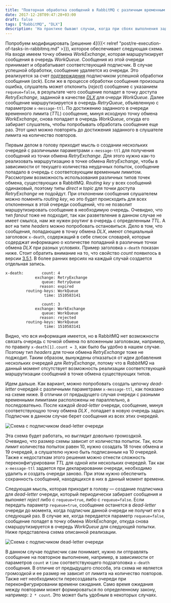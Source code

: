 ```yaml
---
title: "Повторная обработка сообщений в RabbitMQ с различным временным интервалом ожидания между повторами"
date: 2017-12-28T09:47:28+03:00
draft: false
tags: ["RabbitMQ", "DLX"]
description: 'На практике бывают случаи, когда при сбоях выполнения задач, между попытками повторного выполнения, необходимо подождать какое-то время. Например, в процессе выполнения задачи внешняя система была недоступна. Так как количество повторов, как правило, лимитировано, то нет смысла тут же пробовать выполнить задачу еще раз. Внешняя система может стать доступной, например, через минуту. Я уже касался возможности установки временного интервала между попытками обработки сообщений в статье &laquo;[Повторное выполнение задач в RabbitMQ](/post/re-execution-of-tasks-in-rabbitmq/)&raquo;. Однако, бывают случаи, когда необходимо после каждой неудачной попытки изменять временной интервал перед следующим повтором. В этой статье усложним функционал повторного выполнения задач, добавив возможность установки различного временного интервала между попытками обработки сообщений.'
---
```


Попробуем модифицировать [решение 4]({{< relref "post/re-execution-of-tasks-in-rabbitmq.md" >}}), которое обеспечивает следующая схема. На входе имеем точку обмена *WorkExchange*, которая маршрутизирует сообщения в очередь *WorkQueue*. Сообщения из этой очереди принимает и обрабатывает соответствующий подписчик. В случае успешной обработки, сообщение удаляется из очереди. Это реализуется за счет [подтверждения](https://www.rabbitmq.com/confirms.html) подписчиком успешной обработки сообщения (*ack*). Если же в процессе обработки сообщения произошла ошибка, слушатель может отклонить (*reject*) сообщение с указанием `requeue=false`, в результате чего сообщение попадет в точку доступа *RetryExchange*, заданной в качестве [*DLX*](https://www.rabbitmq.com/dlx.html) для очерди *WorkQueue*. Далее сообщение маршрутизируется в очередь *RetryQueue*,  объявленную с параметром `x-message-ttl`. По достижению заданного в очереди временного лимита (*TTL*) сообщение, минуя исходную точку обмена *WorkExchange*, снова попадает в очередь *WorkQueue*, откуда его забирает слушатель, чтобы попробывать обработать сообщение еще раз. Этот цикл можно повторять до достижения заданного в слушателе лимита на количество повторов.

Первым делом в голову приходит мысль о создании нескольких очередей с различными параметрами `x-message-ttl` для получения сообщений из точки обмена *RetryExchange*. Для этого нужно как-то реализовать маршрутизацию в точке обмена *RetryExchange*, чтобы в зависимости от текущего количества неудачных попыток, сообщение попадало в очередь с соответсвующим временным лимитом. Рассмотрим возможность использования различных типов точек обмена, существующих в RabbitMQ. *Routing key* у всех сообщений одинаковый, поэтому типы *direct* и *topic* для точки доступа *RetryExchange* не подойдут. При отклонении сообщения слушателем можно поменять *routing key*, но это будет происходить для всех отклоненных в этой очереди сообщений, что не позволит маршрутизировать сообщение в необходимую очередь. Очевидно, что тип *fanout* тоже не подходит, так как разветвление в данном случае не имеет смылса, нам же нужен роутинг в очередь с определенным *TTL*. А вот на типе *headers* можно попробовать остановиться. Дело в том, что сообщения, попадающие в точку обмена *DLX*, имеют специальный заголовок `x-death`, содержащий в себе список словарей, которые содерджат информацию о количестве попаданий в различные точки обмена *DLX* при разных условиях. Пример заголовка `x-death` показан ниже. Стоит обратить внимание на то, что свойство *count* появилось в версии [3.5.1](https://github.com/rabbitmq/rabbitmq-server/releases/tag/rabbitmq_v3_5_1). В более ранних версиях на каждый случай создается отдельная запись.

```
x-death:        count: 4
             exchange: RetryExchange
                queue: RetryQueue
               reason: expired
         routing-keys: WorkQueue
                 time: 1510583141
                 
                count: 3
             exchange: WorkExchange
                queue: WorkQueue
               reason: rejected
         routing-keys: WorkQueue
                 time: 1510583141
```

Видно, что вся информация имеется, но в RabbitMQ нет возможности связать очередь с точкой обмена по вложенным заголовкам, например, по правилу `x-death[1].count = 3`, как было бы удобно в нашем случае. Поэтому тип *headers* для точки обмена *RetryExchange* тоже не поджодит. Таким образом, вынуждены отказаться от идеи добавления нескольких очередей для *RetryExchange*, потому что в *RabbitMQ* на данный момент отсутствует возможность реализации соответствующей маршрутизации сообщений в точке обмена существующих типов.

Идем дальше. Как вариант, можно попробовать создать цепочку *dead-letter* очередей с различными параметрами `x-message-ttl`, как показано на схеме ниже. В отличии от предыдущего случая очереди с разными временными лимитами расположены не параллельно, а последоватеьно. После каждой *dead-letter* очереди, сообщение, минуя соответствующую точку обмена *DLX* , попадает в новую очередь задач. Подписчик в данном случае берет сообщения из всех этих очередей.

![Схема с подписчиком dead-letter очереди](/images/re-execution-of-tasks-with-different-repetition-waiting-times-in-rabbitmq/multiple-ttl.png)

Эта схема будет работать, но выглядит довольно громоздкой. Очевидно, что размер схемы зависит от количества попыток. Так, если лимит количества попыток равен 10, нужно созадать 18 точек обмена и 19 очередей, а слушателю нужно быть подписанным на 10 очередей. Также к недостаткам этого решения можно отнести сложность переконфигурировани *TTL* для одной или нескольких очередей. Так как `x-message-ttl` задается при декларировании очереди, необходимо удалить и создать очереди заново. При этом нужно обеспечить сохранность сообщений, находящихся в них в данный момент времени.

Следующая мысль, которая приходит в голову &mdash; создание подписчика для *dead-letter* очереди, который периодически забирает сообщения и выпоняет *reject* либо с `requeue=true`, либо с `requeue=false`. Если передать параметр `requeue=true`, сообщение останется в *dead-letter* очереди до момента, когда подписчик данной очереди не получит его в следующий раз. В случае же, когда передается параметр `requeue=false`, сообщение попадет в точку обмена *WorkExchange*, откуда снова смаршрутизируется в очередь *WorkQueue* для следующей попытки. Ниже представлена схема описанной реализации.

![Схема с подписчиком dead-letter очереди](/images/re-execution-of-tasks-with-different-repetition-waiting-times-in-rabbitmq/dlq-consumer.png)

В данном случае подписчик сам понимает, нужно ли отправлять сообщение на повторное выполнение, например, в зависимости от параметров `count` и `time` соответствующего подзаголовка `x-death` сообщения. В отличие от предыдущего способа, эта схема не является громоздкой и ее размер не зависит от лимита на количество повторов. Также нет необходимости пересоздавать очереди при переконфигурировании времени ожидания. Само время ожидания между повторами может формироваться по определенному закону, например: `2 * count`. Это может быть удобным в некоторых случаях.
